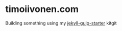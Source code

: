 timoiivonen.com
==================

Building something using my [jekyll-gulp-starter](https://github.com/tiivonen/jekyll-gulp-starter) kitgit
